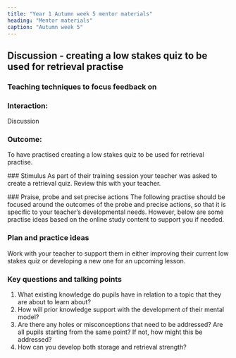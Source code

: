 ```yaml
---
title: "Year 1 Autumn week 5 mentor materials"
heading: "Mentor materials"
caption: "Autumn week 5"
---
```



## Discussion - creating a low stakes quiz to be used for retrieval practise

### Teaching techniques to focus feedback on

### Interaction: 
Discussion

### Outcome:
To have practised creating a low stakes quiz to be used for retrieval practise.

### Stimulus
As part of their training session your teacher was asked to create a retrieval quiz. Review this with your teacher.

### Praise, probe and set precise actions
The following practise should be focused around the outcomes of the probe and precise actions, so that it is specific to your teacher’s developmental needs. However, below are some practise ideas based on the online study content to support you if needed.

### Plan and practice ideas
Work with your teacher to support them in either improving their current low stakes quiz or developing a new one for an upcoming lesson.

### Key questions and talking points

1. What existing knowledge do pupils have in relation to a topic that they are about to learn about?
2. How will prior knowledge support with the development of their mental model?
3. Are there any holes or misconceptions that need to be addressed? Are all pupils starting from the same point? If not, how might this be addressed?
4. How can you develop both storage and retrieval strength?

